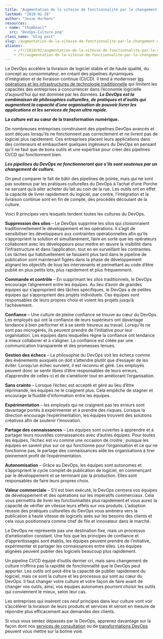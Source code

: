 ```yaml
---
title: "Augmentation de la vitesse de fonctionnalité par le changement culturel: le DevOps place la philosophie avant la technologie"
lastmod: "2019-02-28"
author: "Jesse Hurkens"
resources:
- name: "thumbnail"
  src: "DevOps-Culture.png"
class_name: "blog post"
slug: /augmentation-de-la-vitesse-de-fonctionnalite-par-le-changement-culturel-le-devops-place-la-philosophie-avant-la-technologie
aliases:
    - /fr/2019/02/augmentation-de-la-vitesse-de-fonctionnalite-par-le-changement-culturel-le-devops-place-la-philosophie-avant-la-technologie/
    - /fr/augmentation-de-la-vitesse-de-fonctionnalite-par-le-changement-culturel-le-devops-place-la-philosophie-avant-la-technologie
---
```


<p>Le DevOps accélère la livraison de logiciel stable et de haute qualité, du concept au consommateur, en créant des pipelines dynamiques d’intégration et de livraison continue (CI/CD). Il tend à moderniser <a href="https://blogs.wsj.com/riskandcompliance/2018/12/05/businesses-predict-digital-transformation-to-be-biggest-risk-factors-in-2019/">les opérations et les infrastructures de technologie traditionnelle</a> qui limitent les capacités des entreprises à concurrencer dans l’économie logicielle d’aujourd’hui qui est dominée par les données. <strong><em>Le DevOps est la combinaison de philosophies culturelles, de pratiques et d’outils qui augmentent la capacité d’une organisation de pouvoir livrer les applications et les services de façon ultra rapide. </em></strong></p><p><strong>La culture est au cœur de la transformation numérique.</strong></p><p>De nombreuses entreprises construisent des pipelines DevOps avancés et sont déçues lorsqu’ils ne fonctionnent pas correctement et ne livrent pas de logiciel plus rapidement. Ces entreprises placent leurs applications dans des conteneurs et embauchent quelques ingénieurs du DevOps en pensant qu’il ne faut que de bons outils et une expertise pour créer des pipelines CI/CD qui fonctionnent bien.</p><p><strong><em>Les pipelines du DevOps ne fonctionneront que s’ils sont soutenus par un changement de culture.</em></strong></p><p>On peut comparer le fait de bâtir des pipelines de pointe, mais qui ne sont pas soutenus par les pratiques culturelles du DevOps à l’achat d’une Porche ne servant qu’à aller acheter du lait au coin de la rue. Les outils ont en effet la capacité de livrer rapidement du logiciel, par contre, l’intégration et la livraison continue sont en fin de compte, des procédés découlant de la culture.</p><p>Voici 9 principes vers lesquels tendent toutes les cultures du DevOps.</p><p><strong>Suppression des silos</strong> – Le DevOps supprime les silos qui cloisonnaient traditionnellement le développement et les opérations. Il s’agit de sensibiliser les développeurs aux contraintes opérationnelles afin qu’ils s’approprient la solution et simultanément, faire en sorte que les opérateurs collaborent avec les développeurs pour mettre en œuvre la visibilité dans l’infrastructure et dans l’application, tout en en surveillant les contraintes. Les tâches qui habituellement se faisaient plus tard dans le pipeline de publication sont maintenant figées dans la phase de développement alignant les objectifs de tous les intervenants et permettant au code d’être publié en plus petits lots, plus rapidement et plus fréquemment.</p><p><strong>Commande et contrôle</strong> – En supprimant les silos traditionnels, le DevOps encourage l’alignement entre les équipes. Au lieu d’avoir de grandes équipes qui s’approprient des tâches spécifiques, le DevOps a de petites équipes qui s’approprient des projets individuels. Ces équipes sont responsables de leurs propres choix et voient les projets jusqu’à l’achèvement.</p><p><strong>Confiance</strong> – Une culture de pleine confiance se trouve au cœur du DevOps. Les employés qui ont la confiance de leurs supérieurs ont davantage tendance à bien performer et à se sentir heureux au travail. Lorsqu’ils ne sont pas microgérés, ils peuvent prendre de l’initiative pour leur organisation. Les équipes dans lesquelles règne la confiance ont tendance à mieux collaborer et à s’aligner. La confiance est créée par une communication transparente et des promesses tenues.</p><p><strong>Gestion des échecs</strong> – La philosophie du DevOps voit les échecs comme des événements auxquels on doit s’attendre plutôt que d’essayer de les éviter. Lorsqu’un échec survient, il est reconnu et géré. Les employés peuvent donc se sentir libres d’être responsables de leurs erreurs, d’apprendre de celles-ci et de s’améliorer tout en améliorant l’organisation.</p><p><strong>Sans crainte</strong> – Lorsque l’échec est accepté et géré au lieu d’être réprimandé, les équipes ne le craignent plus. Cela empêche de stagner et encourage la fluidité d’information entre les équipes.</p><p><strong>Expérimentation</strong> – les employés qui ne craignent pas les erreurs sont davantage portés à expérimenter et à prendre des risques. Lorsque la direction encourage l’expérimentation, les équipes trouvent des solutions créatives afin de soutenir l’innovation.</p><p><strong>Partage des connaissances</strong> – Les équipes sont ouvertes à apprendre et à partager leurs nouvelles connaissances avec d’autres équipes. Pour toutes les équipes, l’échec est vu comme une occasion de croitre ; puisque les équipes en savent plus sur ce qui fonctionne pour l’organisation et ce qui ne fonctionne pas, le partage des connaissances aide les organisations à tirer pleinement profit de l’expérimentation.</p><p><strong>Autonomisation</strong> – Grâce au DevOps, les équipes sont autonomes et s’approprient le cycle complet de publication de logiciel, en commençant par le développement et se terminant par la production. Elles sont responsables de faire leurs propres choix.</p><p><strong>Valeur commerciale</strong> – S’il est bien exécuté, le DevOps centrera vos équipes de développement et des opérations sur les impératifs commerciaux. Cela vous permettra de livrer les fonctionnalités plus rapidement et vous aurez la capacité de vérifier en vitesse leurs effets sur vos produits. L’adoption réussie des pratiques culturelles du DevOps vous amènera vers la publication à haute vitesse de logiciels axés sur les besoins des clients et cela vous positionnera comme chef de file et innovateur dans le marché.</p><p>Le DevOps ne représente pas une destination fixe, mais un processus d’amélioration constant. Une fois que les principes de confiance et d’apprentissages sont établis, les équipes peuvent prendre de l’initiative, expérimenter et partager les connaissances entre elles. Les équipes alignées peuvent publier des logiciels beaucoup plus rapidement.</p><p>Un pipeline CI/CD équipé d’outils dernier cri, mais sans changement de culture n’offrira pas la rapidité de fonctionnalité que le DevOps peut apporter. Les outils ont peut-être la capacité de publier rapidement du logiciel, mais ce sont la culture et les processus qui sont au cœur du DevOps. Il faut changer votre culture et votre façon de faire avant de changer vos outils, ainsi, vos équipes autonomes pourront choisir les outils qui conviennent le mieux, selon leur cas.</p><p>Les entreprises qui insèrent ces neuf principes dans leur culture vont voir s’accélérer la livraison de leurs produits et services et seront en mesure de répondre plus efficacement aux demandes des clients.</p><p>Si vous vous sentez dépassés par le DevOps, apprenez davantage sur la façon dont nos <a href="https://www.cloudops.com/devops-consulting-2/">services de consultation</a> ou de <a href="https://www.cloudops.com/devops-transformation/">transformations DevOps</a> peuvent vous mettre sur la bonne voie.</p>
